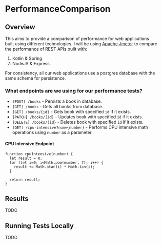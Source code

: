 # PerformanceComparison

## Overview
This aims to provide a comparison of performance for web applications built using different technologies.
I will be using [Apache Jmeter](https://jmeter.apache.org/) to compare the performance of REST APIs built with:
1. Kotlin & Spring
1. NodeJS & Express

For consistency, all our web applications use a postgres database with the same schema for persistence.

### What endpoints are we using for our performance tests?
* `[POST] /books` - Persists a book in database.
* `[GET] /books` - Gets all books from database.
* `[GET] /books/{id}` - Gets book with specified `id` if it exists.
* `[PATCH] /books/{id}` - Updates book with specified `id` if it exists.
* `[DELETE] /books/{id}` - Deletes book with specified `id` if it exists.
* `[GET] /cpu-intensive?num={number}` - Performs CPU intensive math operations using `number` as a parameter.

#### CPU Intensive Endpoint
```
function cpuIntensive(number) {
  let result = 0;
  for (let i=0; i<Math.pow(number, 7); i++) {
    result += Math.atan(i) * Math.tan(i);
  }

  return result;
}
```
## Results
TODO

## Running Tests Locally
TODO
